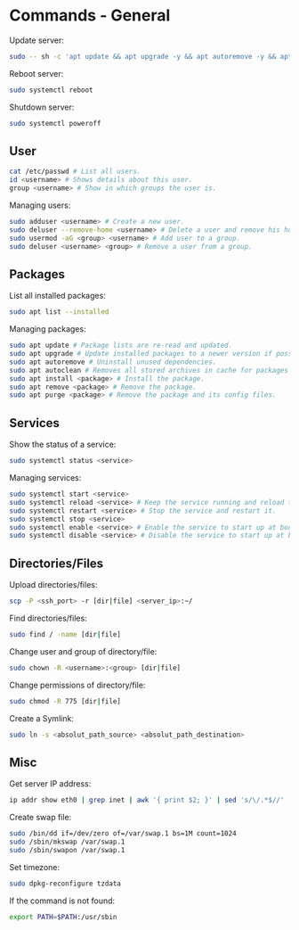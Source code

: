 # Commands - General

Update server:

```bash
sudo -- sh -c 'apt update && apt upgrade -y && apt autoremove -y && apt autoclean -y'
```

Reboot server:

```bash
sudo systemctl reboot
```

Shutdown server:

```bash
sudo systemctl poweroff
```

## User

```bash
cat /etc/passwd # List all users.
id <username> # Shows details about this user.
group <username> # Show in which groups the user is.
```

Managing users:

```bash
sudo adduser <username> # Create a new user.
sudo deluser --remove-home <username> # Delete a user and remove his home directory.
sudo usermod -aG <group> <username> # Add user to a group.
sudo deluser <username> <group> # Remove a user from a group.
```

## Packages

List all installed packages:

```bash
sudo apt list --installed
```

Managing packages:

```bash
sudo apt update # Package lists are re-read and updated.
sudo apt upgrade # Update installed packages to a newer version if possible.
sudo apt autoremove # Uninstall unused dependencies.
sudo apt autoclean # Removes all stored archives in cache for packages that can't be downloaded anymore.
sudo apt install <package> # Install the package.
sudo apt remove <package> # Remove the package.
sudo apt purge <package> # Remove the package and its config files.
```

## Services

Show the status of a service:

```bash
sudo systemctl status <service>
```

Managing services:

```bash
sudo systemctl start <service>
sudo systemctl reload <service> # Keep the service running and reload the config files.
sudo systemctl restart <service> # Stop the service and restart it.
sudo systemctl stop <service>
sudo systemctl enable <service> # Enable the service to start up at boot.
sudo systemctl disable <service> # Disable the service to start up at boot.
```

## Directories/Files

Upload directories/files:

```bash
scp -P <ssh_port> -r [dir|file] <server_ip>:~/
```

Find directories/files:

```bash
sudo find / -name [dir|file]
```

Change user and group of directory/file:

```bash
sudo chown -R <username>:<group> [dir|file]
```

Change permissions of directory/file:

```bash
sudo chmod -R 775 [dir|file]
```

Create a Symlink:

```bash
sudo ln -s <absolut_path_source> <absolut_path_destination>
```

## Misc

Get server IP address:

```bash
ip addr show eth0 | grep inet | awk '{ print $2; }' | sed 's/\/.*$//'
```

Create swap file:

```bash
sudo /bin/dd if=/dev/zero of=/var/swap.1 bs=1M count=1024
sudo /sbin/mkswap /var/swap.1
sudo /sbin/swapon /var/swap.1
```

Set timezone:

```bash
sudo dpkg-reconfigure tzdata
```

If the command is not found:

```bash
export PATH=$PATH:/usr/sbin
```
